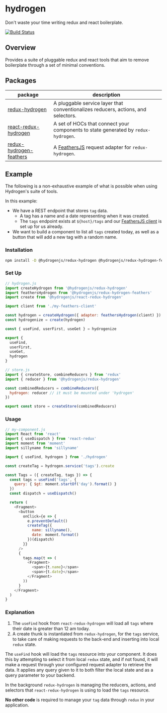 # hydrogen

Don't waste your time writing redux and react boilerplate.

[![Build Status](https://travis-ci.org/Lemonpeach/hydrogen.svg?branch=master)](https://travis-ci.org/Lemonpeach/hydrogen)

## Overview

Provides a suite of pluggable redux and react tools that aim to remove boilerplate through a set of minimal conventions.

## Packages

| package  | description  |
|---|---|
| [redux-hydrogen](packages/redux-hydrogen/README.md)  | A pluggable service layer that conventionalizes reducers, actions, and selectors. |
| [react-redux-hydrogen](packages/react-redux-hydrogen/README.md) | A set of HOCs that connect your components to state generated by `redux-hydrogen`. |
| [redux-hydrogen-feathers](packages/redux-hydrogen-feathers/README.md) | A [FeathersJS](https://feathersjs.com/) request adapter for `redux-hydrogen`.  |

## Example

The following is a non-exhaustive example of what is possible when using Hydrogen's suite of tools.

In this example:

- We have a REST endpoint that stores `tag` data.
  - A tag has a name and a date representing when it was created.
  - The `tags` endpoint exists at `${host}/tags` and our [FeathersJS client](https://github.com/feathersjs/client) is set up for us already.
- We want to build a component to list all `tags` created today, as well as a button that will add a new tag with a random name.

### Installation

```bash
npm install -D @hydrogenjs/redux-hydrogen @hydrogenjs/redux-hydrogen-feathers @hydrogenjs/react-redux-hydrogen
```

### Set Up

```js
// hydrogen.js
import createHydrogen from '@hydrogenjs/redux-hydrogen'
import feathersHydrogen from '@hydrogenjs/redux-hydrogen-feathers'
import create from '@hydrogenjs/react-redux-hydrogen'

import client from './my-feathers-client'

const hydrogen = createHydrogen({ adapter: feathersHydrogen(client) })
const hydrogenize = create(hydrogen)

const { useFind, userFirst, useGet } = hydrogenize

export {
  useFind,
  userFirst,
  useGet,
  hydrogen
}
```

```js
// store.js
import { createStore, combineReducers } from 'redux'
import { reducer } from '@hydrogenjs/redux-hydrogen'

const combinedReducers = combineReducers({
  hydrogen: reducer // it must be mounted under 'hydrogen'
})

export const store = createStore(combinedReducers)
```

### Usage

```js
// my-component.js
import React from 'react'
import { useDispatch } from 'react-redux'
import moment from 'moment'
import sillyname from 'sillyname'

import { useFind, hydrogen } from './hydrogen'

const createTag = hydrogen.service('tags').create

const Tags = ({ createTag, tags }) => {
  const tags = useFind('tags', {
    query: { $gt: moment.startOf('day').format() }
  })
  const dispatch = useDispatch()

  return (
    <Fragment>
      <button
        onClick={e => {
          e.preventDefault()
          createTag({
            name: sillyname(),
            date: moment.format()
          })(dispatch)
        }}
      />
      {
        tags.map(t => (
          <Fragment>
            <span>{t.name}</span>
            <span>{t.date}</span>
          </Fragment>
        ))
      }
    </Fragment>
  )
}
```

### Explanation

1. The `useFind` hook from `react-redux-hydrogen` will load all `tags` where their date is greater than 12 am today.
2. A create thunk is instantiated from `redux-hydrogen`, for the `tags` service, to
take care of making requests to the back-end and inserting into local `redux` state.

The `useFind` hook will load the `tags` resource into your component. It does this by attempting to select it from local `redux` state, and if not found, it will make a request through your configured request adapter to retrieve the data. It applies any query given to it to both filter the local state and as a query parameter to your backend.

In the background `redux-hydrogen` is managing the reducers, actions, and selectors that `react-redux-hydrogen` is using to load the `tags` resource.

**No other code** is required to manage your `tag` data through `redux` in your application.
